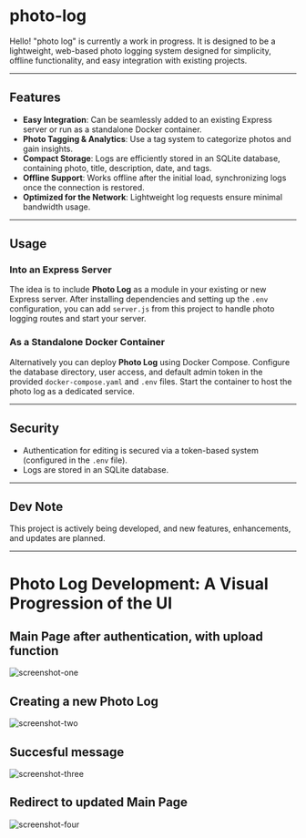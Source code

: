 # photo-log
Hello! "photo log" is currently a work in progress. 
It is designed to be a lightweight, web-based photo logging system designed for simplicity, offline functionality, and easy integration with existing projects.

--- 

## Features
- **Easy Integration**: Can be seamlessly added to an existing Express server or run as a standalone Docker container.
- **Photo Tagging & Analytics**: Use a tag system to categorize photos and gain insights.
- **Compact Storage**: Logs are efficiently stored in an SQLite database, containing photo, title, description, date, and tags.
- **Offline Support**: Works offline after the initial load, synchronizing logs once the connection is restored.
- **Optimized for the Network**: Lightweight log requests ensure minimal bandwidth usage.

---

## Usage

### Into an Express Server
The idea is to include **Photo Log** as a module in your existing or new Express server. After installing dependencies and setting up the `.env` configuration, you can add `server.js` from this project to handle photo logging routes and start your server.

### As a Standalone Docker Container
Alternatively you can deploy **Photo Log** using Docker Compose. Configure the database directory, user access, and default admin token in the provided `docker-compose.yaml` and `.env` files. Start the container to host the photo log as a dedicated service.

---

## Security
- Authentication for editing is secured via a token-based system (configured in the `.env` file).
- Logs are stored in an SQLite database.

---

## Dev Note
This project is actively being developed, and new features, enhancements, and updates are planned.

---

# Photo Log Development: A Visual Progression of the UI
## Main Page after authentication, with upload function
![screenshot-one](https://github.com/user-attachments/assets/e2d85ffd-5476-419f-b57b-a9ca6c87dc39)
## Creating a new Photo Log
![screenshot-two](https://github.com/user-attachments/assets/094597f6-5bd0-43ca-96dd-b85225a48517)
## Succesful message
![screenshot-three](https://github.com/user-attachments/assets/ee408d88-971f-4e8b-aafd-c8067ae291d7)
## Redirect to updated Main Page
![screenshot-four](https://github.com/user-attachments/assets/dea9f1ab-cc92-4195-8ae2-0d8c59964c0e)

